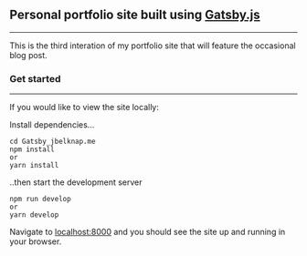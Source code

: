 ## Personal portfolio site built using [Gatsby.js](https://www.gatsbyjs.org)

---

This is the third interation of my portfolio site that will feature the occasional blog post.

### Get started

---

If you would like to view the site locally:

Install dependencies...

```
cd Gatsby_jbelknap.me
npm install
or
yarn install
```

..then start the development server

```
npm run develop
or
yarn develop
```

Navigate to [localhost:8000](localhost:8000) and you should see the site up and running in your browser.
